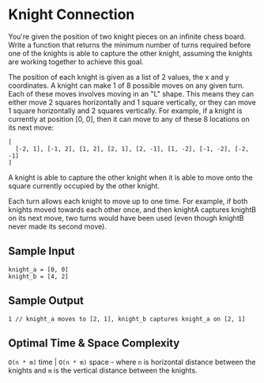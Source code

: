 # Knight Connection

You're given the position of two knight pieces on an infinite chess board. Write a function that returns the minimum number of turns required before one of the knights is able to capture the other knight, assuming the knights are working together to achieve this goal.

The position of each knight is given as a list of 2 values, the x and y coordinates. A knight can make 1 of 8 possible moves on any given turn. Each of these moves involves moving in an "L" shape. This means they can either move 2 squares horizontally and 1 square vertically, or they can move 1 square horizontally and 2 squares vertically. For example, if a knight is currently at position [0, 0], then it can move to any of these 8 locations on its next move:

```plaintext
[
  [-2, 1], [-1, 2], [1, 2], [2, 1], [2, -1], [1, -2], [-1, -2], [-2, -1]
]
```

A knight is able to capture the other knight when it is able to move onto the square currently occupied by the other knight.

Each turn allows each knight to move up to one time. For example, if both knights moved towards each other once, and then knightA captures knightB on its next move, two turns would have been used (even though knightB never made its second move).

## Sample Input

```plaintext
knight_a = [0, 0]
knight_b = [4, 2]
```

## Sample Output

```plaintext
1 // knight_a moves to [2, 1], knight_b captures knight_a on [2, 1]
```

## Optimal Time & Space Complexity

`O(n * m)` time | `O(n * m)` space - where `n` is horizontal distance between the knights and `m` is the vertical distance between the knights.
